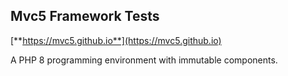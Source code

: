 ## Mvc5 Framework Tests
[**https://mvc5.github.io**](https://mvc5.github.io)

A PHP 8 programming environment with immutable components.  
